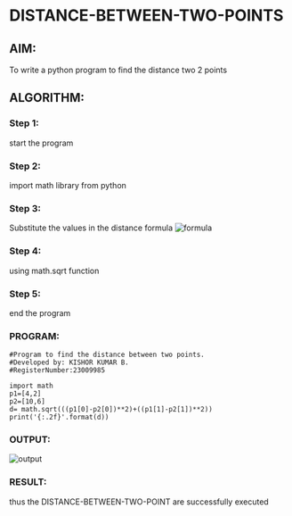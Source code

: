# DISTANCE-BETWEEN-TWO-POINTS

## AIM:
To write a python program to find the distance two 2 points
## ALGORITHM:
### Step 1: 
start the program
### Step 2: 
import math library from python
### Step 3: 
Substitute the values in the distance formula  ![formula](https://github.com/Kishorerz/DISTANCE-BETWEEN-TWO-POINTS/assets/144451216/d5c8c550-f92f-482e-af02-3b99968e969c)
### Step 4: 
using math.sqrt function 
### Step 5: 
end the program
### PROGRAM:
  ```
#Program to find the distance between two points.
#Developed by: KISHOR KUMAR B.
#RegisterNumber:23009985

import math
p1=[4,2]
p2=[10,6]
d= math.sqrt(((p1[0]-p2[0])**2)+((p1[1]-p2[1])**2))
print('{:.2f}'.format(d))
  
  ```


### OUTPUT:
![output](https://github.com/Kishorerz/DISTANCE-BETWEEN-TWO-POINTS/assets/144451216/3d272c3a-5ed9-4d01-9b2e-600f7f7953df)


### RESULT:
thus the  DISTANCE-BETWEEN-TWO-POINT  are successfully executed
